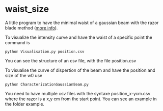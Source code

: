 # waist_size
A little program to have the minimal waist of a gaussian beam with the razor blade method ([more info](https://www.umu.se/globalassets/centralwebb/studentwebben/institutioner/institutionen-for-fysik/laserfysik/186917_lab-iii.-instructions.-174901_lab-iii-measurement-of-gaussian-laser-beams-2016.pdf)).


To visualize the intensity curve and have the waist of a specific point the command is
```
python Visualisation.py position.csv 
```
You can see the structure of an csv file, with the file position.csv 

To visualise the curve of dispertion of the beam and have the position and size of the w0 use
```
python CharacterizationGaussianBeam.py
```

You need to have multiple csv files with the syntaxe position_x-ycm.csv where the razor is a x,y cm from the start point.
You can see an example in the folder example.
